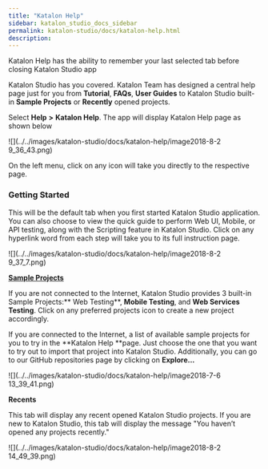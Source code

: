 ```yaml
---
title: "Katalon Help" 
sidebar: katalon_studio_docs_sidebar
permalink: katalon-studio/docs/katalon-help.html 
description: 
---
```

Katalon Help has the ability to remember your last selected tab before closing Katalon Studio app

Katalon Studio has you covered. Katalon Team has designed a central help page just for you from **Tutorial**, **FAQs**, **User Guides** to Katalon Studio built-in **Sample Projects** or **Recently** opened projects.

Select **Help** **>** **Katalon Help**. The app will display Katalon Help page as shown below

![](../../images/katalon-studio/docs/katalon-help/image2018-8-2 9_36_43.png)

On the left menu, click on any icon will take you directly to the respective page.

### **Getting Started**

This will be the default tab when you first started Katalon Studio application. You can also choose to view the quick guide to perform Web UI, Mobile, or API testing, along with the Scripting feature in Katalon Studio. Click on any hyperlink word from each step will take you to its full instruction page.

![](../../images/katalon-studio/docs/katalon-help/image2018-8-2 9_37_7.png)

**[Sample Projects](/display/KD/Sample+Projects)**

If you are not connected to the Internet, Katalon Studio provides 3 built-in Sample Projects:** Web Testing**, **Mobile Testing**, and **Web Services Testing**. Click on any preferred projects icon to create a new project accordingly.

If you are connected to the Internet, a list of available sample projects for you to try in the **Katalon Help **page. Just choose the one that you want to try out to import that project into Katalon Studio. Additionally, you can go to our GitHub repositories page by clicking on **Explore...**

![](../../images/katalon-studio/docs/katalon-help/image2018-7-6 13_39_41.png)

**Recents**

This tab will display any recent opened Katalon Studio projects. If you are new to Katalon Studio, this tab will display the message "You haven’t opened any projects recently."

![](../../images/katalon-studio/docs/katalon-help/image2018-8-2 14_49_39.png)